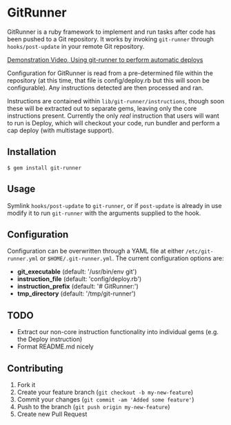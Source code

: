# GitRunner

GitRunner is a ruby framework to implement and run tasks after code has been pushed to a Git repository. It works by invoking `git-runner` through `hooks/post-update` in your remote Git repository.

[Demonstration Video, Using git-runner to perform automatic deploys](http://ascii.io/a/1349)

Configuration for GitRunner is read from a pre-determined file within the repository (at this time, that file is config/deploy.rb but this will soon be configurable). Any instructions detected are then processed and ran.

Instructions are contained within `lib/git-runner/instructions`, though soon these will be extracted out to separate gems, leaving only the core instructions present. Currently the only *real* instruction that users will want to run is Deploy, which will checkout your code, run bundler and perform a cap deploy (with multistage support).

## Installation

    $ gem install git-runner

## Usage

Symlink `hooks/post-update` to `git-runner`, or if `post-update` is already in use modify it to run `git-runner` with the arguments supplied to the hook.

## Configuration

Configuration can be overwritten through a YAML file at either `/etc/git-runner.yml` or `$HOME/.git-runner.yml`. The current configuration options are:

  * **git_executable** (default: '/usr/bin/env git')
  * **instruction_file** (default: 'config/deploy.rb')
  * **instruction_prefix** (default: '# GitRunner:')
  * **tmp_directory** (default: '/tmp/git-runner')

## TODO

* Extract our non-core instruction functionality into individual gems (e.g. the Deploy instruction)
* Format README.md nicely

## Contributing

1. Fork it
2. Create your feature branch (`git checkout -b my-new-feature`)
3. Commit your changes (`git commit -am 'Added some feature'`)
4. Push to the branch (`git push origin my-new-feature`)
5. Create new Pull Request
